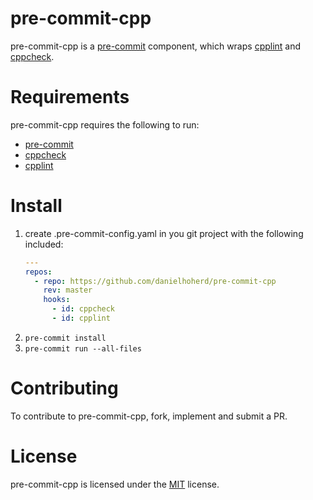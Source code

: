 # pre-commit-cpp

pre-commit-cpp is a [pre-commit](https://github.com/pre-commit/pre-commit) component, which wraps [cpplint](https://github.com/cpplint/cpplint) and [cppcheck](https://github.com/danmar/cppcheck).

# Requirements

pre-commit-cpp requires the following to run:

- [pre-commit](http://pre-commit.com)
- [cppcheck](https://github.com/danmar/cppcheck)
- [cpplint](https://github.com/cpplint/cpplint)

# Install

1. create .pre-commit-config.yaml in you git project with the following included:
    ```yaml
    ---
    repos:
      - repo: https://github.com/danielhoherd/pre-commit-cpp
        rev: master
        hooks:
          - id: cppcheck
          - id: cpplint
    ```
2. `pre-commit install`
3. `pre-commit run --all-files`

# Contributing

To contribute to pre-commit-cpp, fork, implement and submit a PR.

# License

pre-commit-cpp is licensed under the [MIT](https://github.com/danielhoherd/pre-commit-cpp/blob/master/LICENSE) license.
